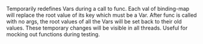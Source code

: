   Temporarily redefines Vars during a call to func.  Each val of
  binding-map will replace the root value of its key which must be
  a Var.  After func is called with no args, the root values of all
  the Vars will be set back to their old values.  These temporary
  changes will be visible in all threads.  Useful for mocking out
  functions during testing.